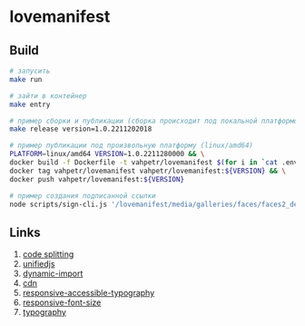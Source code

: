 # lovemanifest

## Build

```sh
# запусить
make run

# зайти в контейнер
make entry

# пример сборки и публикации (сборка происходит под локальной платформой)
make release version=1.0.2211202018

# пример публикации под произвольную платформу (linux/amd64)
PLATFORM=linux/amd64 VERSION=1.0.2211280000 && \
docker build -f Dockerfile -t vahpetr/lovemanifest $(for i in `cat .env`; do out+="--build-arg $i " ; done; echo $out;out="") . --progress=plain --platform ${PLATFORM} && \
docker tag vahpetr/lovemanifest vahpetr/lovemanifest:${VERSION} && \
docker push vahpetr/lovemanifest:${VERSION}

# пример создания подписанной ссылки
node scripts/sign-cli.js '/lovemanifest/media/galleries/faces/faces2_desk.jpg' '/wm:0.3:soea:16:16:0.15'
```

## Links

1. [code splitting](https://nextjs.org/docs/migrating/from-react-router#code-splitting)
2. [unifiedjs](https://unifiedjs.com/learn/)
3. [dynamic-import](https://nextjs.org/docs/advanced-features/dynamic-import)
4. [cdn](https://imgix.com/)
5. [responsive-accessible-typography](https://blog.eleven-labs.com/en/responsive-accessible-typography/)
6. [responsive-font-size](https://matthewjamestaylor.com/responsive-font-size)
7. [typography](https://web.dev/learn/design/typography/)
